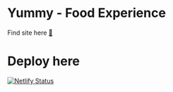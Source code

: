 # Yummy - Food Experience
Find site here [🍲](https://soft-crostata-bd4463.netlify.app/)

# Deploy here
[![Netlify Status](https://api.netlify.com/api/v1/badges/e9b33106-ca23-4d6d-be31-829b5349a4ef/deploy-status)](https://app.netlify.com/sites/soft-crostata-bd4463/deploys)
